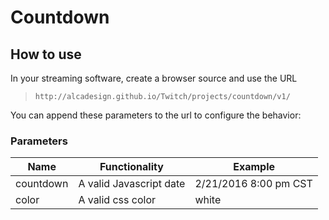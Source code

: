 # Countdown

## How to use

In your streaming software, create a browser source and use the URL

> `http://alcadesign.github.io/Twitch/projects/countdown/v1/`

You can append these parameters to the url to configure the behavior:

### Parameters

| Name | Functionality | Example |
|-----------|-------------------------|-----------------------|
| countdown | A valid Javascript date | 2/21/2016 8:00 pm CST |
| color | A valid css color | white |

